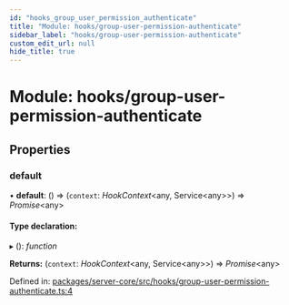 ```yaml
---
id: "hooks_group_user_permission_authenticate"
title: "Module: hooks/group-user-permission-authenticate"
sidebar_label: "hooks/group-user-permission-authenticate"
custom_edit_url: null
hide_title: true
---
```


# Module: hooks/group-user-permission-authenticate

## Properties

### default

• **default**: () => (`context`: *HookContext*<any, Service<any\>\>) => *Promise*<any\>

#### Type declaration:

▸ (): *function*

**Returns:** (`context`: *HookContext*<any, Service<any\>\>) => *Promise*<any\>

Defined in: [packages/server-core/src/hooks/group-user-permission-authenticate.ts:4](https://github.com/xr3ngine/xr3ngine/blob/673ad6a5f/packages/server-core/src/hooks/group-user-permission-authenticate.ts#L4)
